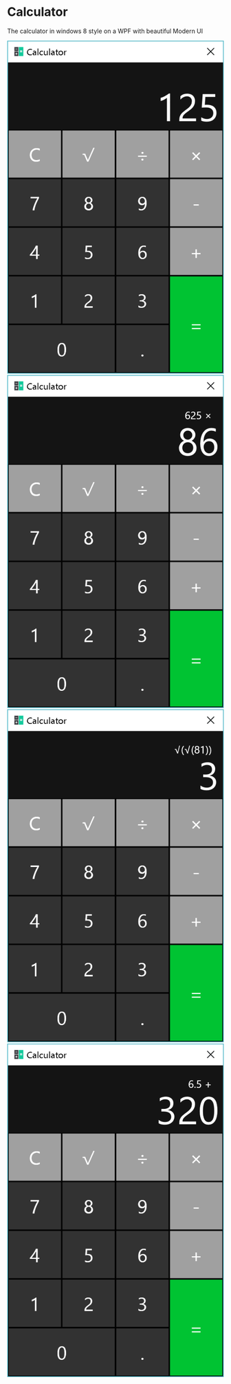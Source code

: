 # Calculator
The calculator in windows 8 style on a WPF with beautiful Modern UI

<img src="calc1.png"/>
<img src="calc2.png"/>
<img src="calc3.png"/>
<img src="calc4.png"/>